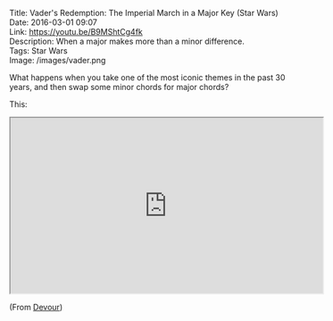 Title: Vader's Redemption: The Imperial March in a Major Key (Star Wars)  
Date: 2016-03-01 09:07  
Link: https://youtu.be/B9MShtCg4fk  
Description: When a major makes more than a minor difference.  
Tags: Star Wars  
Image: /images/vader.png  

What happens when you take one of the most iconic themes in the past 30 years, and then swap some minor chords for major chords?

This:

<iframe class="radius" width="560" height="315" src="https://www.youtube.com/embed/B9MShtCg4fk" allowfullscreen></iframe>

(From [Devour][1])

[1]: http://devour.com/video/vaders-redemption/ "Source post on Devour"

